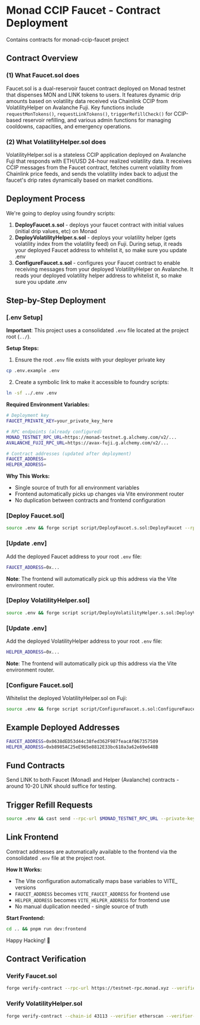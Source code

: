 # Monad CCIP Faucet - Contract Deployment

Contains contracts for monad-ccip-faucet project

## Contract Overview

### (1) What Faucet.sol does
Faucet.sol is a dual-reservoir faucet contract deployed on Monad testnet that dispenses MON and LINK tokens to users. It features dynamic drip amounts based on volatility data received via Chainlink CCIP from VolatilityHelper on Avalanche Fuji. Key functions include `requestMonTokens()`, `requestLinkTokens()`, `triggerRefillCheck()` for CCIP-based reservoir refilling, and various admin functions for managing cooldowns, capacities, and emergency operations.

### (2) What VolatilityHelper.sol does  
VolatilityHelper.sol is a stateless CCIP application deployed on Avalanche Fuji that responds with ETH/USD 24-hour realized volatility data. It receives CCIP messages from the Faucet contract, fetches current volatility from Chainlink price feeds, and sends the volatility index back to adjust the faucet's drip rates dynamically based on market conditions.

## Deployment Process

We're going to deploy using foundry scripts:

1. **DeployFaucet.s.sol** - deploys your faucet contract with initial values (initial drip values, etc) on Monad
2. **DeployVolatilityHelper.s.sol** - deploys your volatility helper (gets volatility index from the volatility feed) on Fuji. During setup, it reads your deployed Faucet address to whitelist it, so make sure you update .env
3. **ConfigureFaucet.s.sol** - configures your Faucet contract to enable receiving messages from your deployed VolatilityHelper on Avalanche. It reads your deployed volatility helper address to whitelist it, so make sure you update .env

## Step-by-Step Deployment

### [.env Setup]
**Important**: This project uses a consolidated `.env` file located at the project root (`../`). 

**Setup Steps:**
1. Ensure the root `.env` file exists with your deployer private key 
```bash
cp .env.example .env
```

2. Create a symbolic link to make it accessible to foundry scripts:
```bash
ln -sf ../.env .env
```

**Required Environment Variables:**
```bash
# Deployment key
FAUCET_PRIVATE_KEY=your_private_key_here

# RPC endpoints (already configured)
MONAD_TESTNET_RPC_URL=https://monad-testnet.g.alchemy.com/v2/...
AVALANCHE_FUJI_RPC_URL=https://avax-fuji.g.alchemy.com/v2/...

# Contract addresses (updated after deployment)
FAUCET_ADDRESS=
HELPER_ADDRESS=
```

**Why This Works:**
- Single source of truth for all environment variables
- Frontend automatically picks up changes via Vite environment router
- No duplication between contracts and frontend configuration

### [Deploy Faucet.sol]
```bash
source .env && forge script script/DeployFaucet.s.sol:DeployFaucet --rpc-url $MONAD_TESTNET_RPC_URL --broadcast -vvvv
```

### [Update .env]
Add the deployed Faucet address to your root `.env` file:
```bash
FAUCET_ADDRESS=0x...
```

**Note**: The frontend will automatically pick up this address via the Vite environment router.

### [Deploy VolatilityHelper.sol]
```bash
source .env && forge script script/DeployVolatilityHelper.s.sol:DeployVolatilityHelper --rpc-url $AVALANCHE_FUJI_RPC_URL --broadcast -vvvv
```

### [Update .env]
Add the deployed VolatilityHelper address to your root `.env` file:
```bash
HELPER_ADDRESS=0x...
```

**Note**: The frontend will automatically pick up this address via the Vite environment router.

### [Configure Faucet.sol] 
Whitelist the deployed VolatilityHelper.sol on Fuji:
```bash
source .env && forge script script/ConfigureFaucet.s.sol:ConfigureFaucet --rpc-url $MONAD_TESTNET_RPC_URL --broadcast -vvvv
```

## Example Deployed Addresses
```bash
FAUCET_ADDRESS=0x0638dED53d44c38fed362F987feacAf067357509
HELPER_ADDRESS=0xb8985AC25eE965e8812E33bc618a3a62e69e648B
```

## Fund Contracts
Send LINK to both Faucet (Monad) and Helper (Avalanche) contracts - around 10-20 LINK should suffice for testing.

## Trigger Refill Requests
```bash
source .env && cast send --rpc-url $MONAD_TESTNET_RPC_URL --private-key $FAUCET_PRIVATE_KEY --legacy --gas-limit 6000000 $FAUCET_ADDRESS "triggerRefillCheck()"
```

## Link Frontend
Contract addresses are automatically available to the frontend via the consolidated `.env` file at the project root. 

**How It Works:**
- The Vite configuration automatically maps base variables to VITE_ versions
- `FAUCET_ADDRESS` becomes `VITE_FAUCET_ADDRESS` for frontend use
- `HELPER_ADDRESS` becomes `VITE_HELPER_ADDRESS` for frontend use
- No manual duplication needed - single source of truth

**Start Frontend:**
```bash
cd .. && pnpm run dev:frontend
```

Happy Hacking! 🚀

## Contract Verification

### Verify Faucet.sol
```bash
forge verify-contract --rpc-url https://testnet-rpc.monad.xyz --verifier sourcify --verifier-url 'https://sourcify-api-monad.blockvision.org' $FAUCET_ADDRESS src/Faucet.sol:Faucet --flatten
```

### Verify VolatilityHelper.sol
```bash
forge verify-contract --chain-id 43113 --verifier etherscan --verifier-url "https://api.routescan.io/v2/network/testnet/evm/43113/etherscan/api" $HELPER_ADDRESS src/VolatilityHelper.sol:VolatilityHelper --flatten --etherscan-api-key "YourApiKeyToken"
```
